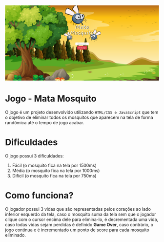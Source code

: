![Header](/images/header.png)
# Jogo - Mata Mosquito
O jogo é um projeto desenvolvido utilizando `HTML/CSS e JavaScript` que tem o objetivo de eliminar todos os mosquitos que aparecem na tela de forma randômica até o tempo de jogo acabar.

# Dificuldades
O jogo possui 3 dificuldades:
1. Fácil (o mosquito fica na tela por 1500ms)
2. Média (o mosquito fica na tela por 1000ms)
3. Difícil (o mosquito fica na tela por 750ms)

# Como funciona?
O jogador possui 3 vidas que são representadas pelos corações ao lado inferior esquerdo da tela, caso o mosquito suma da tela sem que o jogador clique com o cursor encima dele para elimina-lo, é decrementada uma vida, caso todas vidas sejam perdidas é definido **Game Over**, caso contrário, o jogo continua e é incrementado um ponto de score para cada mosquito eliminado.
